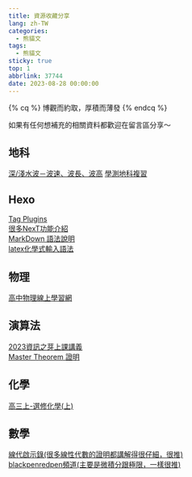 ```yaml
---
title: 資源收藏分享
lang: zh-TW
categories:
  - 熊貓文
tags:
  - 熊貓文
sticky: true
top: 1
abbrlink: 37744
date: 2023-08-28 00:00:00
---
```

{% cq %}
博觀而約取，厚積而薄發
{% endcq %}
<!--more-->

如果有任何想補充的相關資料都歡迎在留言區分享～

## 地科

[深/淺水波－波速、波長、波高](https://www.facebook.com/tnfshEarthScience/photos/a.1159604564115259/2297107093698328/?type=3)
[學測地科複習](https://www.youtube.com/playlist?list=PLKJhYfqCgNXj8TMC2tVPVKn0A9vWf1q_m)

## Hexo

[Tag Plugins](https://hexo.io/zh-tw/docs/tag-plugins.html)  
[很多NexT功能介紹](https://zenreal.github.io/posts/44730)  
[MarkDown 語法說明](https://markdown.tw)  
[latex化學式輸入語法](https://mhchem.github.io/MathJax-mhchem/)  

## 物理

[高中物理線上學習網](https://sites.google.com/site/phyelearning/)  

## 演算法

[2023資訊之芽上課講義](https://www.csie.ntu.edu.tw/~sprout/algo2023/)  
[Master Theorem 證明](https://www.luogu.com/article/w3avh1ku)

## 化學

[高三上-選修化學(上)](https://youtube.com/playlist?list=PL1YnMgoqiBEp7ghBLlSR2w6jALPWOskMp&si=bHLHpyVBciilqvOw)  

## 數學

[線代啟示錄(很多線性代數的證明都講解得很仔細，很推)](https://ccjou.wordpress.com)  
[blackpenredpen頻道(主要是微積分跟極限，一樣很推)](https://www.youtube.com/@blackpenredpen/playlists)  
